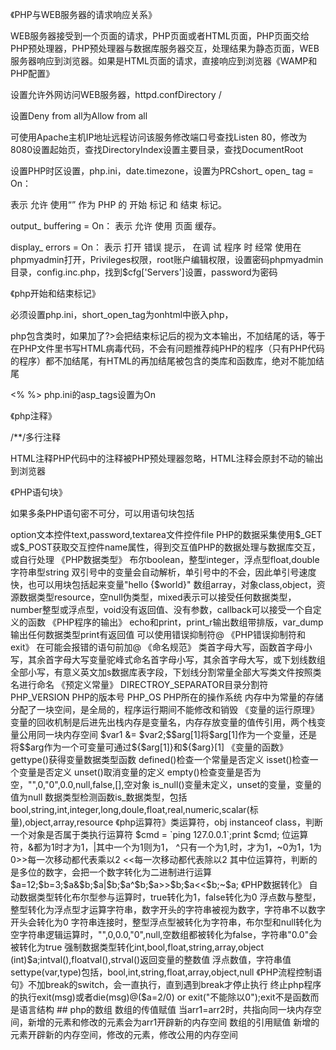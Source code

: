 《PHP与WEB服务器的请求响应关系》

WEB服务器接受到一个页面的请求，PHP页面或者HTML页面，PHP页面交给PHP预处理器，PHP预处理器与数据库服务器交互，处理结果为静态页面，WEB服务器响应到浏览器。如果是HTML页面的请求，直接响应到浏览器《WAMP和PHP配置》   

设置允许外网访问WEB服务器，httpd.confDirectory /

设置Deny from all为Allow from all

可使用Apache主机IP地址远程访问该服务修改端口号查找Listen 80，修改为8080设置起始页，查找DirectoryIndex设置主要目录，查找DocumentRoot

设置PHP时区设置，php.ini，date.timezone，设置为PRCshort_ open_ tag = On： 

表示 允许 使用“<?” 和“?>” 作为 PHP 的 开始 标记 和 结束 标记。

output_ buffering = On： 表示 允许 使用 页面 缓存。 

display_ errors = On： 表示 打开 错误 提示， 在调 试 程序 时 经常 使用在phpmyadmin打开，Privileges权限，root账户编辑权限，设置密码phpmyadmin目录，config.inc.php，找到$cfg['Servers']设置，password为密码

《php开始和结束标记》

<?php   ?><scripte language="php"></script><?   ?>

必须设置php.ini，short_open_tag为onhtml中嵌入php，<?=$var ?>

php包含类时，如果加了?>会把结束标记后的视为文本输出，不加结尾的话，等于在PHP文件里书写HTML病毒代码，不会有问题推荐纯PHP的程序（只有PHP代码的程序）都不加结尾，有HTML的再加结尾被包含的类库和函数库，绝对不能加结尾

<%  %>   php.ini的asp_tags设置为On

《php注释》

/**/多行注释

<!---->HTML注释PHP代码中的注释被PHP预处理器忽略，HTML注释会原封不动的输出到浏览器

《PHP语句块》

如果多条PHP语句密不可分，可以用语句块包括

<?php{echo "hello1";echo "hello2";}

《PHP程序的组成》
	
	* 数据的采集
	
	* 数据的处理
	
	* 数据的输出

数据采集包括浏览器端的数据采集，数据提交，PHP端的数据采集

浏览器端的数据采集

form标签的action指定php程序路径，method指定get或post方法input type="submit"指定表单提交按钮html控件的name指定交互控件名

供php程序处理三个交互控件，radio,checkbox,select>option文本控件text,password,textarea文件控件file

PHP的数据采集使用$_GET或$_POST获取交互控件name属性，得到交互值PHP的数据处理与数据库交互，或自行处理

《PHP数据类型》

布尔boolean，整型integer，浮点型float,double字符串型string

双引号中的变量会自动解析，单引号中的不会，因此单引号速度快，也可以用块包括起来变量"hello {$world}"

数组array，对象class,object，资源数据类型resource，空null伪类型，mixed表示可以接受任何数据类型，number整型或浮点型，void没有返回值、没有参数，callback可以接受一个自定义的函数

《PHP程序的输出》

echo和print，print_r输出数组带排版，var_dump输出任何数据类型print有返回值

可以使用错误抑制符@

《PHP错误抑制符和exit》

在可能会报错的语句前加@

《命名规范》

类首字母大写，函数首字母小写，其余首字母大写变量驼峰式命名首字母小写，其余首字母大写，或下划线数组全部小写，有意义英文加s数据库表字段，下划线分割常量全部大写类文件按照类名进行命名

《预定义常量》

DIRECTROY_SEPARATOR目录分割符

PHP_VERSION PHP的版本号

PHP_OS PHP所在的操作系统

内存中为常量的存储分配了一块空间，是全局的，程序运行期间不能修改和销毁

《变量的运行原理》

变量的回收机制是后进先出栈内存是变量名，内存存放变量的值传引用，两个栈变量公用同一块内存空间

$var1 &= $var2;$$arg[1]将$arg[1]作为一个变量，还是将$$arg作为一个可变量可通过${$arg[1]}和${$arg}[1]

《变量的函数》

gettype()获得变量数据类型函数

defined()检查一个常量是否定义

isset()检查一个变量是否定义

unset()取消变量的定义

empty()检查变量是否为空，"",0,"0",0.0,null,false,[],空对象

is_null()变量未定义，unset的变量，变量的值为null

数据类型检测函数is_数据类型，包括bool,string,int,integer,long,doule,float,real,numeric,scalar(标量),object,array,resource

《php运算符》类运算符，obj instanceof class，判断一个对象是否属于类执行运算符

$cmd = `ping 127.0.0.1`;print $cmd;

位运算符，&都为1时才为1，|其中一个为1则为1，

^只有一个为1,时，才为1，~0为1，1为

0>>每一次移动都代表乘以2

<<每一次移动都代表除以2

其中位运算符，判断的是多位的数字，会把一个数字转化为二进制进行运算$a=12;$b=3;$a&$b;$a|$b;$a^$b;$a>>$b;$a<<$b;~$a;

《PHP数据转化》

自动数据类型转化布尔型参与运算时，true转化为1，false转化为0

浮点数与整型，整型转化为浮点型才运算字符串，数字开头的字符串被视为数字，字符串不以数字开头会转化为0

字符串连接时，整型浮点型被转化为字符串，布尔型和null转化为空字符串逻辑运算时，"",0,0.0,"0",null,空数组都被转化为false，字符串"0.0"会被转化为true

强制数据类型转化int,bool,float,string,array,object


(int)$a;intval(),floatval(),strval()返回变量的整数值

浮点数值，字符串值settype(var,type)包括，bool,int,string,float,array,object,null

《PHP流程控制语句》不加break的switch，会一直执行，直到遇到break才停止执行

终止php程序的执行exit(msg)或者die(msg)@($a=2/0) or exit("不能除以0");exit不是函数而是语言结构

## php的数组

数组的传值赋值

当arr1=arr2时，共指向同一块内存空间，新增的元素和修改的元素会为arr1开辟新的内存空间

数组的引用赋值

新增的元素开辟新的内存空间，修改的元素，修改公用的内存空间